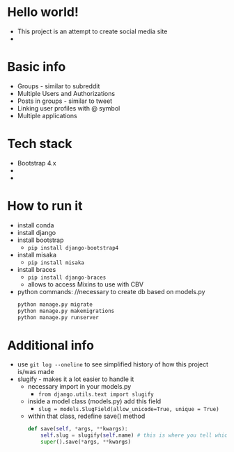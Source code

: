 # Hello world!
+ This project is an attempt to create social media site
+ 

# Basic info
+ Groups - similar to subreddit
+ Multiple Users and Authorizations
+ Posts in groups - similar to tweet
+ Linking user profiles with @ symbol
+ Multiple applications

# Tech stack
+ Bootstrap 4.x
+
+

# How to run it
+ install conda
+ install django
+ install bootstrap
    + `pip install django-bootstrap4`
+ install misaka
    + `pip install misaka`
+ install braces
    + `pip install django-braces`
    + allows to access Mixins to use with CBV
+ python commands: //necessary to create db based on models.py
    ```python
    python manage.py migrate
    python manage.py makemigrations
    python manage.py runserver
    ```


# Additional info
+ use `git log --oneline` to see simplified history of how this project is/was made
+ slugify - makes it a lot easier to handle it
    + necessary import in your models.py
        + `from django.utils.text import slugify`
    + inside a model class (models.py) add this field
        + `slug = models.SlugField(allow_unicode=True, unique = True)`
    + within that class, redefine save() method
        ```python
        def save(self, *args, **kwargs):
            self.slug = slugify(self.name) # this is where you tell which fields will be slugified
            super().save(*args, **kwargs)
        ```